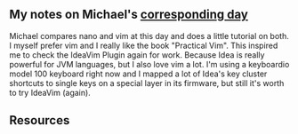## My notes on Michael's [corresponding day](https://www.90daysofdevops.com/2022/day17/)
Michael compares nano and vim at this day and does a little tutorial on both.
I myself prefer vim and I really like the book "Practical Vim". This inspired me
to check the IdeaVim Plugin again for work. Because Idea is really powerful for
JVM languages, but I also love vim a lot. I'm using a keyboardio model 100 keyboard
right now and I mapped a lot of Idea's key cluster shortcuts to single keys on a
special layer in its firmware, but still it's worth to try IdeaVim (again).

## Resources

